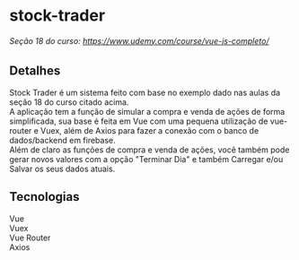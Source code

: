 # stock-trader

###### Seção 18 do curso: https://www.udemy.com/course/vue-js-completo/

## Detalhes
Stock Trader é um sistema feito com base no exemplo dado nas aulas da seção 18 do curso citado acima.\
A aplicação tem a função de simular a compra e venda de ações de forma simplificada, sua base é feita em Vue com uma pequena utilização de vue-router e Vuex, além de Axios para fazer a conexão com o banco de dados/backend em firebase.\
Além de claro as funções de compra e venda de ações, você também pode gerar novos valores com a opção "Terminar Dia" e também Carregar e/ou Salvar os seus dados atuais.

## Tecnologias 
  Vue\
  Vuex\
  Vue Router\
  Axios
